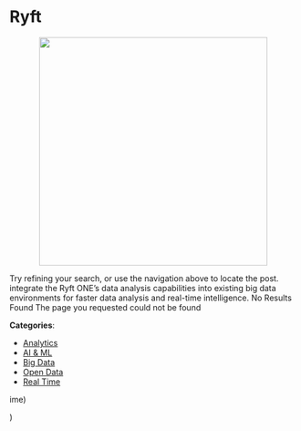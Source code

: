 # Ryft
<p align="center">
    <img width="400" src="https://raw.githubusercontent.com/apis-list/apis-list/apis/ryft/logo_256x256.png" />
</p>

Try refining your search, or use the navigation above to locate the post. integrate the Ryft ONE’s data analysis capabilities into existing big data environments for faster data analysis and real-time intelligence.  No Results Found The page you requested could not be found



**Categories**:
- [Analytics](https://github.com/apis-list/apis-list#analytics)
- [AI & ML](https://github.com/apis-list/apis-list#ai-and-ml)
- [Big Data](https://github.com/apis-list/apis-list#big-data)
- [Open Data](https://github.com/apis-list/apis-list#open-data)
- [Real Time](https://github.com/apis-list/apis-list#real-time)



ime)



)



